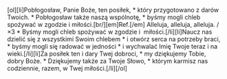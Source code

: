 [ol][li]Pobłogosław, Panie Boże, ten posiłek, * który przygotowano z darów Twoich. * Pobłogosław także naszą wspólnotę, * byśmy mogli chleb spożywać w zgodzie i miłości.[br/][em]Ref.[/em] Alleluja, alleluja, alleluja. /×3 * Byśmy mogli chleb spożywać w zgodzie i  miłości.[/li][li]Naucz nas dzielić się z wszystkimi Swoim chlebem * i otwórz serca na potrzeby braci, * byśmy mogli się radować w jedności * i wychwalać Imię Twoje teraz i na wieki.[/li][li]Za posiłek ten i dary Twej dobroci, * my dziękujemy Tobie, dobry Boże. * Dziękujemy także za Twoje Słowo, * którym karmisz nas codziennie, razem, w Twej miłości.[/li][/ol]